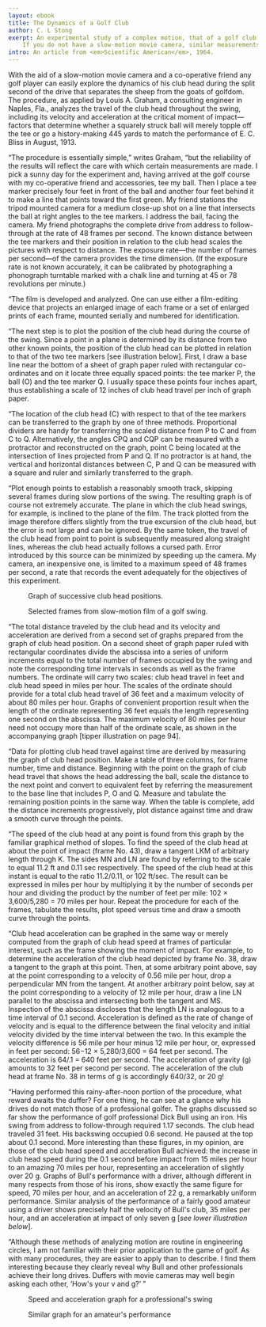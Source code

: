 ```yaml
---
layout: ebook
title: The Dynamics of a Golf Club
author: C. L Stong
exerpt: An experimental study of a complex motion, that of a golf club, is outlined.
    If you do not have a slow-motion movie camera, similar measurements can be made using the stroboscopic picture.
intro: An article from <em>Scientific American</em>, 1964.
---
```


With the aid of a slow-motion movie camera and a co-operative friend any golf player can easily explore the dynamics of his club head during the split second of the drive that separates the sheep from the goats of golfdom.
The procedure, as applied by Louis A. Graham, a consulting engineer in Naples, Fla., analyzes the travel of the club head throughout the swing, including its velocity and acceleration at the critical moment of impact&mdash;factors that determine whether a squarely struck ball will merely topple off the tee or go a history-making 445 yards to match the performance of E. C. Bliss in August, 1913.

&ldquo;The procedure is essentially simple,&rdquo; writes Graham, &ldquo;but the reliability of the results will reflect the care with which certain measurements are made.
I pick a sunny day for the experiment and, having arrived at the golf course with my co-operative friend and accessories, tee my ball.
Then I place a tee marker precisely four feet in front of the ball and another four feet behind it to make a line that points toward the first green.
My friend stations the tripod mounted camera for a medium close-up shot on a line that intersects the ball at right angles to the tee markers.
I address the bail, facing the camera.
My friend photographs the complete drive from address to follow-through at the rate of 48 frames per second.
The known distance between the tee markers and their position in relation to the club head scales the pictures with respect to distance.
The exposure rate&mdash;the number of frames per second&mdash;of the camera provides the time dimension.
(If the exposure rate is not known accurately, it can be calibrated by photographing a phonograph turntable marked with a chalk line and turning at 45 or 78 revolutions per minute.)


&ldquo;The film is developed and analyzed.
One can use either a film-editing device that projects an enlarged image of each frame or a set of enlarged prints of each frame, mounted serially and numbered for identification.

&ldquo;The next step is to plot the position of the club head during the course of the swing.
Since a point in a plane is determined by its distance from two other known points, the position of the club head can be plotted in relation to that of the two tee markers [see illustration below].
First, I draw a base line near the bottom of a sheet of graph paper ruled with rectangular co-ordinates and on it locate three equally spaced points:
    the tee marker <span class="math">P</span>, the ball (<span class="math">O</span>) and the tee marker <span class="math">Q</span>.
I usually space these points four inches apart, thus establishing a scale of 12 inches of club head travel per inch of graph paper.

&ldquo;The location of the club head (<span class="math">C</span>) with respect to that of the tee markers can be transferred to the graph by one of three methods.
Proportional dividers are handy for transferring the scaled distance from <span class="math">P</span> to <span class="math">C</span> and from <span class="math">C</span> to <span class="math">Q</span>.
Alternatively, the angles <span class="math">CPQ</span> and <span class="math">CQP</span> can be measured with a protractor and reconstructed on the graph, point <span class="math">C</span> being located at the intersection of lines projected from <span class="math">P</span> and <span class="math">Q</span>.
If no protractor is at hand, the vertical and horizontal distances between <span class="math">C</span>, <span class="math">P</span> and <span class="math">Q</span> can be measured with a square and ruler and similarly transferred to the graph.

&ldquo;Plot enough points to establish a reasonably smooth track, skipping several frames during slow portions of the swing.
The resulting graph is of course not extremely accurate.
The plane in which the club head swings, for example, is inclined to the plane of the film.
The track plotted from the image therefore differs slightly from the true excursion of the club head, but the error is not large and can be ignored.
By the same token, the travel of the club head from point to point is subsequently measured along straight lines, whereas the club head actually follows a cursed path.
Error introduced by this source can be minimized by speeding up the camera.
My camera, an inexpensive one, is limited to a maximum speed of 48 frames per second, a rate that records the event adequately for the objectives of this experiment.

<figure>
<figcaption>
    Graph of successive club head positions.
</figcaption>
</figure>

<figure>
<figcaption>
    Selected frames from slow-motion film of a golf swing.
</figcaption>
</figure>

&ldquo;The total distance traveled by the club head and its velocity and acceleration are derived from a second set of graphs prepared from the graph of club head position.
On a second sheet of graph paper ruled with rectangular coordinates divide the abscissa into a series of uniform increments equal to the total number of frames occupied by the swing and note the corresponding time intervals in seconds as well as the frame numbers.
The ordinate will carry two scales: club head travel in feet and club head speed in miles per hour.
The scales of the ordinate should provide for a total club head travel of 36 feet and a maximum velocity of about 80 miles per hour.
Graphs of convenient proportion result when the length of the ordinate representing 36 feet equals the length representing one second on the abscissa.
The maximum velocity of 80 miles per hour need not occupy more than half of the ordinate scale, as shown in the accompanying graph [tipper illustration on page 94].

&ldquo;Data for plotting club head travel against time are derived by measuring the graph of club head position.
Make a table of three columns, for frame number, time and distance.
Beginning with the point on the graph of club head travel that shows the head addressing the ball, scale the distance to the next point and convert to equivalent feet by referring the measurement to the base line that includes <span class="math">P</span>, <span class="math">O</span> and <span class="math">Q</span>.
Measure and tabulate the remaining position points in the same way.
When the table is complete, add the distance increments progressively, plot distance against time and draw a smooth curve through the points.

&ldquo;The speed of the club head at any point is found from this graph by the familiar graphical method of slopes.
To find the speed of the club head at about the point of impact (frame No. 43), draw a tangent <span class="math">LKM</span> of arbitrary length through <span class="math">K</span>.
The sides <span class="math">MN</span> and <span class="math">LN</span> are found by referring to the scale to equal 11.2 ft and 0.11 sec respectively.
The speed of the club head at this instant is equal to the ratio 11.2/0.11, or 102 ft/sec.
The result can be expressed in miles per hour by multiplying it by the number of seconds per hour and dividing the product by the number of feet per mile:
    102 &times; 3,600/5,280 = 70 miles per hour.
Repeat the procedure for each of the frames, tabulate the results, plot speed versus time and draw a smooth curve through the points.

&ldquo;Club head acceleration can be graphed in the same way or merely computed from the graph of club head speed at frames of particular interest, such as the frame showing the moment of impact.
For example, to determine the acceleration of the club head depicted by frame No. 38, draw a tangent to the graph at this point.
Then, at some arbitrary point above, say at the point corresponding to a velocity of 0.56 mile per hour, drop a perpendicular <span class="math">MN</span> from the tangent.
At another arbitrary point below, say at the point corresponding to a velocity of 12 mile per hour, draw a line <span class="math">LN</span> parallel to the abscissa and intersecting both the tangent and <span class="math">MS</span>.
Inspection of the abscissa discloses that the length <span class="math">LN</span> is analogous to a time interval of 0.1 second.
Acceleration is defined as the rate of change of velocity and is equal to the difference between the final velocity and initial velocity divided by the time interval between the two.
In this example the velocity difference is 56 mile per hour minus 12 mile per hour, or, expressed in feet per second: 56&minus;12 &times; 5,280/3,600 = 64 feet per second.
The acceleration is 64/.1 = 640 feet per second.
The acceleration of gravity (<span class="math">g</span>) amounts to 32 feet per second per second.
The acceleration of the club head at frame No. 38 in terms of <span class="math">g</span> is accordingly 640/32, or 20 <span class="math">g</span>!

&ldquo;Having performed this rainy-after-noon portion of the procedure, what reward awaits the duffer?
For one thing, he can see at a glance why his drives do not match those of a professional golfer.
The graphs discussed so far show the performance of golf professional Dick Bull using an iron.
His swing from address to follow-through required 1.17 seconds.
The club head traveled 31 feet.
His backswing occupied 0.6 second.
He paused at the top about 0.1 second.
More interesting than these figures, in my opinion, are those of the club head speed and acceleration Bull achieved: the increase in club head speed during the 0.1 second before impact from 15 miles per hour to an amazing 70 miles per hour, representing an acceleration of slightly over 20 <span class="math">g</span>.
Graphs of Bull&#39;s performance with a driver, although different in many respects from those of his irons, show exactly the same figure for speed, 70 miles per hour, and an acceleration of 22 <span class="math">g</span>, a remarkably uniform performance.
Similar analysis of the performance of a fairly good amateur using a driver shows precisely half the velocity of Bull&#39;s club, 35 miles per hour, and an acceleration at impact of only seven <span class="math">g</span> [<em>see lower illustration below</em>].

&ldquo;Although these methods of analyzing motion are routine in engineering circles, I am not familiar with their prior application to the game of golf.
As with many procedures, they are easier to apply than to describe.
I find them interesting because they clearly reveal why Bull and other professionals achieve their long drives.
Duffers with movie cameras may well begin asking each other, &lsquo;How&#39;s your <span class="math">v</span> and <span class="math">g</span>?&rsquo; &rdquo;

<figure>
<figcaption>
    Speed and acceleration graph for a professional&#39;s swing
</figcaption>
</figure>

<figure>
<figcaption>
    Similar graph for an amateur&#39;s performance
</figcaption>
</figure>


